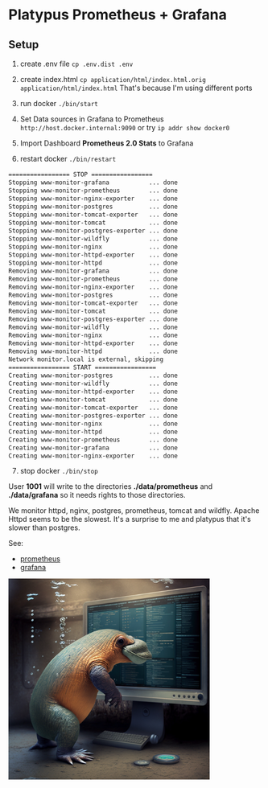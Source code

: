 # Platypus Prometheus + Grafana

## Setup

1) create .env file ```cp .env.dist .env```

2) create index.html ```cp application/html/index.html.orig application/html/index.html``` That's because I'm using different ports

3) run docker ```./bin/start```

4) Set Data sources in Grafana to Prometheus ```http://host.docker.internal:9090``` or try ```ip addr show docker0```

5) Import Dashboard **Prometheus 2.0 Stats** to Grafana

6) restart docker ```./bin/restart```
```
================= STOP =================
Stopping www-monitor-grafana           ... done
Stopping www-monitor-prometheus        ... done
Stopping www-monitor-nginx-exporter    ... done
Stopping www-monitor-postgres          ... done
Stopping www-monitor-tomcat-exporter   ... done
Stopping www-monitor-tomcat            ... done
Stopping www-monitor-postgres-exporter ... done
Stopping www-monitor-wildfly           ... done
Stopping www-monitor-nginx             ... done
Stopping www-monitor-httpd-exporter    ... done
Stopping www-monitor-httpd             ... done
Removing www-monitor-grafana           ... done
Removing www-monitor-prometheus        ... done
Removing www-monitor-nginx-exporter    ... done
Removing www-monitor-postgres          ... done
Removing www-monitor-tomcat-exporter   ... done
Removing www-monitor-tomcat            ... done
Removing www-monitor-postgres-exporter ... done
Removing www-monitor-wildfly           ... done
Removing www-monitor-nginx             ... done
Removing www-monitor-httpd-exporter    ... done
Removing www-monitor-httpd             ... done
Network monitor.local is external, skipping
================= START =================
Creating www-monitor-postgres          ... done
Creating www-monitor-wildfly           ... done
Creating www-monitor-httpd-exporter    ... done
Creating www-monitor-tomcat            ... done
Creating www-monitor-tomcat-exporter   ... done
Creating www-monitor-postgres-exporter ... done
Creating www-monitor-nginx             ... done
Creating www-monitor-httpd             ... done
Creating www-monitor-prometheus        ... done
Creating www-monitor-grafana           ... done
Creating www-monitor-nginx-exporter    ... done
```

7) stop docker ```./bin/stop```

User **1001** will write to the directories **./data/prometheus** and **./data/grafana**  so it needs rights to those directories.

We monitor httpd, nginx, postgres, prometheus, tomcat and wildfly. Apache Httpd seems to be the slowest. It's a surprise to me and platypus that it's slower than postgres.

See:
* [prometheus](https://github.com/lhsradek/platypus-prometheus/blob/main/png/prometheus.png)
* [grafana](https://github.com/lhsradek/platypus-prometheus/blob/main/png/grafana.png)

<p>
<img src="https://github.com/lhsradek/platypus-prometheus/blob/main/png/Platypus_as_computer_metrics_watcher_by_Prometheus.png" width="400px" height="400px"/>
</p>
